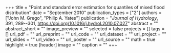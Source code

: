 +++
title = "Point and standard error estimation for quantiles of mixed flood distribution"
date = "September 2010"
publication_types = ["2"]
authors = ["John M. Grego", "Philip A. Yates"]
publication = "_Journal of Hydrology_, 391, 289--301, https://doi.org/10.1016/j.hydrol.2010.07.027"
abstract = ""
abstract_short = ""
image_preview = ""
selected = false
projects = []
tags = []
url_pdf = ""
url_preprint = ""
url_code = ""
url_dataset = ""
url_project = ""
url_slides = ""
url_video = ""
url_poster = ""
url_source = ""
math = true
highlight = true
[header]
image = ""
caption = ""
+++
